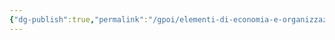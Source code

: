 ```yaml
---
{"dg-publish":true,"permalink":"/gpoi/elementi-di-economia-e-organizzazione-aziendale-le-strutture-organizzative/","dgPassFrontmatter":true}
---
```


